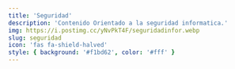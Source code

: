 ```yaml
---
title: 'Seguridad'
description: 'Contenido Orientado a la seguridad informatica.'
img: https://i.postimg.cc/yNvPkT4F/seguridadinfor.webp
slug: seguridad
icon: 'fas fa-shield-halved'
style: { background: '#f1bd62', color: '#fff' }
---
```

